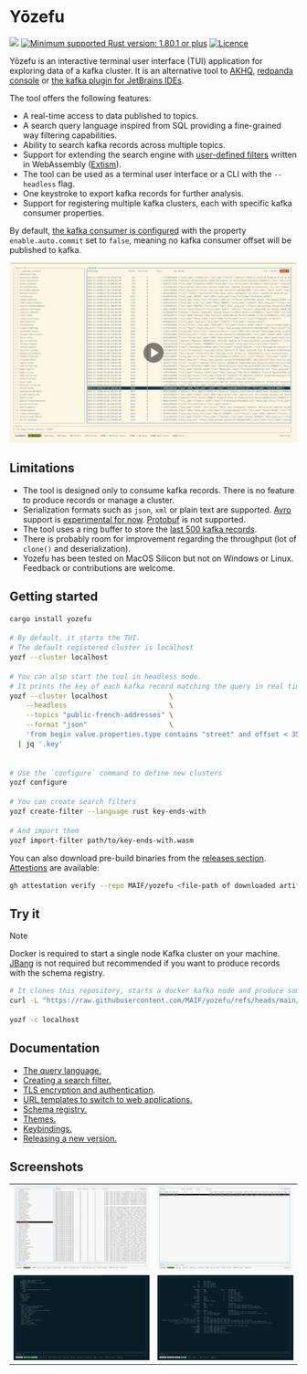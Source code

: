 # Yōzefu

<!--
<a href="https://github.com/MAIF/yozefu/releases"><img src="https://img.shields.io/github/v/release/MAIF/yozefu?style=flatd&color=f8be75&logo=GitHub"></a>-->
<a href="https://crates.io/crates/yozefu/"><img src="https://img.shields.io/crates/v/yozefu?logo=Rust"></a>
<a href="https://www.rust-lang.org/"><img src="https://img.shields.io/badge/MSRV-1.80.1+-lightgray.svg?logo=rust" alt="Minimum supported Rust version: 1.80.1 or plus"/></a>
<a href="https://github.com/MAIF/yozefu/blob/main/LICENSE"><img src="https://img.shields.io/badge/License-Apache_2.0-blue.svg" alt="Licence"/></a>


Yōzefu is an interactive terminal user interface (TUI) application for exploring data of a kafka cluster.
It is an alternative tool to [AKHQ](https://akhq.io/), [redpanda console](https://www.redpanda.com/redpanda-console-kafka-ui) or [the kafka plugin for JetBrains IDEs](https://plugins.jetbrains.com/plugin/21704-kafka).

The tool offers the following features:
 - A real-time access to data published to topics.
 - A search query language inspired from SQL providing a fine-grained way filtering capabilities.
 - Ability to search kafka records across multiple topics.
 - Support for extending the search engine with [user-defined filters](./docs/search-filter/README.md) written in WebAssembly ([Extism](https://extism.org/)).
 - The tool can be used as a terminal user interface or a CLI with the `--headless` flag.
 - One keystroke to export kafka records for further analysis.
 - Support for registering multiple kafka clusters, each with specific kafka consumer properties.


By default, [the kafka consumer is configured](https://github.com/MAIF/yozefu/blob/main/crates/command/src/command/main_command.rs#L318-L325) with the property `enable.auto.commit` set to `false`, meaning no kafka consumer offset will be published to kafka.


<a href="https://mcdostone.github.io/yozefu.mp4" target="_blank">
  <picture>
    <source media="(prefers-color-scheme: dark)" srcset="./docs/screenshots/dark.png">
    <img alt="Demo of Yozefu. In this demo, the user selects a topic and sees and real time new records published to Kafka." src="./docs/screenshots/light.png">
  </picture>
</a>

## Limitations

 - The tool is designed only to consume kafka records. There is no feature to produce records or manage a cluster.
 - Serialization formats such as `json`, `xml` or plain text are supported. [Avro](https://avro.apache.org/) support is [experimental for now](./docs/schema-registry/README.md). [Protobuf](https://protobuf.dev/) is not supported.
 - The tool uses a ring buffer to store the [last 500 kafka records](./crates/tui/src/records_buffer.rs#L20).
 - There is probably room for improvement regarding the throughput (lot of `clone()` and deserialization).
 - Yozefu has been tested on MacOS Silicon but not on Windows or Linux. Feedback or contributions are welcome.


## Getting started

<!--
> [!NOTE]
> For a better visual experience, I invite you to install [Powerline fonts](https://github.com/powerline/fonts).
> -->

```bash
cargo install yozefu

# By default, it starts the TUI. 
# The default registered cluster is localhost
yozf --cluster localhost

# You can also start the tool in headless mode.
# It prints the key of each kafka record matching the query in real time
yozf --cluster localhost               \
    --headless                         \
    --topics "public-french-addresses" \
    --format "json"                    \
    'from begin value.properties.type contains "street" and offset < 356_234 limit 10' \
  | jq '.key'


# Use the `configure` command to define new clusters
yozf configure

# You can create search filters
yozf create-filter --language rust key-ends-with

# And import them
yozf import-filter path/to/key-ends-with.wasm
```

You can also download pre-build binaries from the [releases section](https://github.com/MAIF/yozefu/releases). [Attestions](https://github.com/MAIF/yozefu/attestations) are available:
```bash
gh attestation verify --repo MAIF/yozefu <file-path of downloaded artifact> 
```


## Try it

> [!NOTE]
> Docker is required to start a single node Kafka cluster on your machine. [JBang](https://www.jbang.dev/) is not required but recommended if you want to produce records with the schema registry.


```bash
# It clones this repository, starts a docker kafka node and produce some json records
curl -L "https://raw.githubusercontent.com/MAIF/yozefu/refs/heads/main/docs/try-it.sh" | bash

yozf -c localhost
```


## Documentation

 - [The query language.](https://github.com/MAIF/yozefu/tree/main/docs/query-language/README.md)
 - [Creating a search filter.](https://github.com/MAIF/yozefu/tree/main/docs/search-filter/README.md)
 - [TLS encryption and authentication](https://github.com/MAIF/yozefu/tree/main/docs/tls/README.md).
 - [URL templates to switch to web applications.](https://github.com/MAIF/yozefu/tree/main/docs/url-templates/README.md)
 - [Schema registry.](https://github.com/MAIF/yozefu/tree/main/docs/schema-registry/README.md)
 - [Themes.](https://github.com/MAIF/yozefu/tree/main/docs/themes/README.md)
 - [Keybindings.](https://github.com/MAIF/yozefu/tree/main/docs/keybindings/README.md)
 - [Releasing a new version.](https://github.com/MAIF/yozefu/tree/main/docs/release/README.md)
 


## Screenshots

<table>
  <tr>
    <td>
      <img alt="A table listing topics and kafka records" src="./docs/screenshots/topics.png">
    </td>
    <td>
      <img alt="A table listing kafka records" src="./docs/screenshots/records.png">
    </td>
  </tr>
  <tr>
    <td>
      <img alt="View of a selected kafka records" src="./docs/screenshots/record.png">
    </td>
    <td>
      <img alt="View of the help page" src="./docs/screenshots/help.png">
    </td>
  </tr>
</table>

